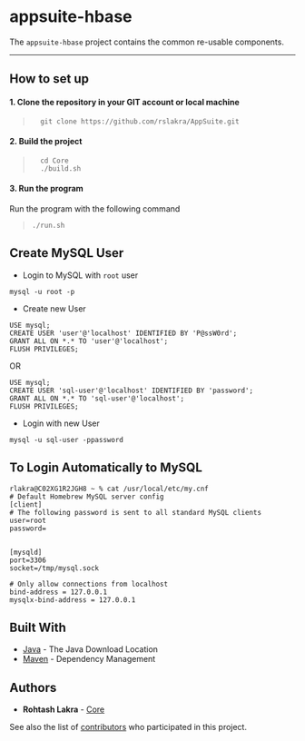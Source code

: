 # appsuite-hbase
The ```appsuite-hbase``` project contains the common re-usable components.

****
How to set up
---

#### 1. Clone the repository in your GIT account or local machine

> ```
>   git clone https://github.com/rslakra/AppSuite.git
> ```

#### 2. Build the project

> ```
>   cd Core
>   ./build.sh
> ```
>

#### 3. Run the program

Run the program with the following command
  
>   ```./run.sh```

## Create MySQL User

- Login to MySQL with ```root``` user
```shell
mysql -u root -p
```

- Create new User
```shell
USE mysql;
CREATE USER 'user'@'localhost' IDENTIFIED BY 'P@ssW0rd';
GRANT ALL ON *.* TO 'user'@'localhost';
FLUSH PRIVILEGES;
```

OR
```shell
USE mysql;
CREATE USER 'sql-user'@'localhost' IDENTIFIED BY 'password';
GRANT ALL ON *.* TO 'sql-user'@'localhost';
FLUSH PRIVILEGES;
```

- Login with new User
```shell
mysql -u sql-user -ppassword
```

## To Login Automatically to MySQL
```shell
rlakra@C02XG1R2JGH8 ~ % cat /usr/local/etc/my.cnf   
# Default Homebrew MySQL server config
[client]
# The following password is sent to all standard MySQL clients
user=root
password=


[mysqld]
port=3306
socket=/tmp/mysql.sock

# Only allow connections from localhost
bind-address = 127.0.0.1
mysqlx-bind-address = 127.0.0.1
```


## Built With

* [Java](https://www.java.com/en/download/mac_download.jsp) - The Java Download Location
* [Maven](https://maven.apache.org/) - Dependency Management

## Authors

* **Rohtash Lakra** - [Core](https://github.com/rslakra/AppSuite.git/Core)


See also the list of [contributors](https://github.com/rslakra/AppSuite.git/contributors) who participated in 
this project.
